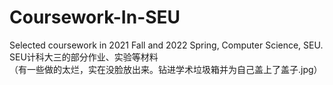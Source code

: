 # Coursework-In-SEU

Selected coursework in 2021 Fall and 2022 Spring, Computer Science, SEU.\
SEU计科大三的部分作业、实验等材料\
（有一些做的太烂，实在没脸放出来。钻进学术垃圾箱并为自己盖上了盖子.jpg）
